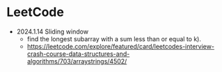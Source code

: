 # LeetCode

- 2024.1.14 Sliding window
  + find the longest subarray with a sum less than or equal to k). 
  + https://leetcode.com/explore/featured/card/leetcodes-interview-crash-course-data-structures-and-algorithms/703/arraystrings/4502/
